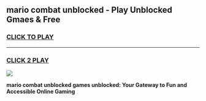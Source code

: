 
## mario combat unblocked - Play Unblocked Gmaes & Free
<h3>
<a href="https://news.freeplayer.one?title=mario_combat_unblocked&ref=16F">CLICK TO PLAY</a></h3>
<hr>

<h3>
<a href="https://news.freeplayer.one?title=mario_combat_unblocked&ref=16F">CLICK 2 PLAY</a>
  
</h3>

<a href="https://news.freeplayer.one?title=mario_combat_unblocked&ref=16F/"><img src="https://clearcache.store/games.png"></a>


**mario combat unblocked games unblocked: Your Gateway to Fun and Accessible Online Gaming**
